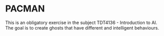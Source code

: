 # PACMAN
This is an obligatory exercise in the subject TDT4136 - Introduction to AI.
The goal is to create ghosts that have different and intelligent behaviours.
